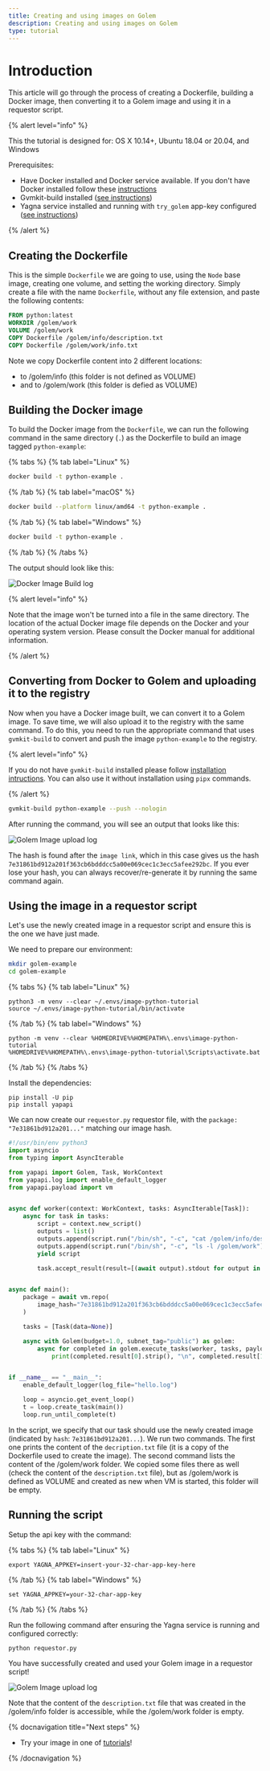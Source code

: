 ```yaml
---
title: Creating and using images on Golem
description: Creating and using images on Golem
type: tutorial
---
```


# Introduction

This article will go through the process of creating a Dockerfile, building a Docker image, then converting it to a Golem image and using it in a requestor script.

{% alert level="info" %}

This the tutorial is designed for: OS X 10.14+, Ubuntu 18.04 or 20.04, and Windows

Prerequisites:

- Have Docker installed and Docker service available. If you don't have Docker installed follow these [instructions](https://www.docker.com/products/docker-desktop)
- Gvmkit-build installed ([see instructions](/docs/creators/python/examples/tools/gvmkit-build-installation))
- Yagna service installed and running with `try_golem` app-key configured ([see instructions](/docs/creators/python/examples/tools/yagna-installation-for-requestors))

{% /alert %}

## Creating the Dockerfile

This is the simple `Dockerfile` we are going to use, using the `Node` base image, creating one volume, and setting the working directory. Simply create a file with the name `Dockerfile`, without any file extension, and paste the following contents:

```dockerfile
FROM python:latest
WORKDIR /golem/work
VOLUME /golem/work
COPY Dockerfile /golem/info/description.txt
COPY Dockerfile /golem/work/info.txt
```

Note we copy Dockerfile content into 2 different locations:

- to /golem/info (this folder is not defined as VOLUME)
- and to /golem/work (this folder is defied as VOLUME)

## Building the Docker image

To build the Docker image from the `Dockerfile`, we can run the following command in the same directory (`.`) as the Dockerfile to build an image tagged `python-example`:

{% tabs %}
{% tab label="Linux" %}

```bash
docker build -t python-example .
```

{% /tab %}
{% tab label="macOS" %}

```bash
docker build --platform linux/amd64 -t python-example .
```

{% /tab %}
{% tab label="Windows" %}

```bash
docker build -t python-example .
```

{% /tab %}
{% /tabs %}

The output should look like this:

![Docker Image Build log](/image_tutorial_build.png)

{% alert level="info" %}

Note that the image won't be turned into a file in the same directory. The location of the actual Docker image file depends on the Docker and your operating system version. Please consult the Docker manual for additional information.

{% /alert  %}

## Converting from Docker to Golem and uploading it to the registry

Now when you have a Docker image built, we can convert it to a Golem image. To save time, we will also upload it to the registry with the same command. To do this, you need to run the appropriate command that uses `gvmkit-build` to convert and push the image `python-example` to the registry.

{% alert level="info" %}

If you do not have `gvmkit-build` installed please follow [installation intructions](/docs/creators/javascript/examples/tools/gvmkit-build-installation). You can also use it without installation using `pipx` commands.

{% /alert  %}

```bash
gvmkit-build python-example --push --nologin
```

After running the command, you will see an output that looks like this:

![Golem Image upload log](/image_tutorial_upload.png)

The hash is found after the `image link`, which in this case gives us the hash `7e31861bd912a201f363cb6bdddcc5a00e069cec1c3ecc5afee292bc`. If you ever lose your hash, you can always recover/re-generate it by running the same command again.

## Using the image in a requestor script

Let's use the newly created image in a requestor script and ensure this is the one we have just made.

We need to prepare our environment:

```bash
mkdir golem-example
cd golem-example
```

{% tabs %}
{% tab label="Linux" %}

```shell
python3 -m venv --clear ~/.envs/image-python-tutorial
source ~/.envs/image-python-tutorial/bin/activate
```

{% /tab  %}
{% tab label="Windows" %}

```shell
python -m venv --clear %HOMEDRIVE%%HOMEPATH%\.envs\image-python-tutorial
%HOMEDRIVE%%HOMEPATH%\.envs\image-python-tutorial\Scripts\activate.bat
```

{% /tab  %}
{% /tabs %}

Install the dependencies:

```
pip install -U pip
pip install yapapi
```

We can now create our `requestor.py` requestor file, with the `package: "7e31861bd912a201..."` matching our image hash.

```python
#!/usr/bin/env python3
import asyncio
from typing import AsyncIterable

from yapapi import Golem, Task, WorkContext
from yapapi.log import enable_default_logger
from yapapi.payload import vm


async def worker(context: WorkContext, tasks: AsyncIterable[Task]):
    async for task in tasks:
        script = context.new_script()
        outputs = list()
        outputs.append(script.run("/bin/sh", "-c", "cat /golem/info/description.txt"))
        outputs.append(script.run("/bin/sh", "-c", "ls -l /golem/work"))
        yield script

        task.accept_result(result=[(await output).stdout for output in outputs])


async def main():
    package = await vm.repo(
        image_hash="7e31861bd912a201f363cb6bdddcc5a00e069cec1c3ecc5afee292bc",
    )

    tasks = [Task(data=None)]

    async with Golem(budget=1.0, subnet_tag="public") as golem:
        async for completed in golem.execute_tasks(worker, tasks, payload=package):
            print(completed.result[0].strip(), "\n", completed.result[1].strip())


if __name__ == "__main__":
    enable_default_logger(log_file="hello.log")

    loop = asyncio.get_event_loop()
    t = loop.create_task(main())
    loop.run_until_complete(t)
```

In the script, we specify that our task should use the newly created image (indicated by `hash`: `7e31861bd912a201...`). We run two commands. The first one prints the content of the `decription.txt` file (it is a copy of the Dockerfile used to create the image). The second command lists the content of the /golem/work folder. We copied some files there as well (check the content of the `description.txt` file), but as /golem/work is defined as VOLUME and created as new when VM is started, this folder will be empty.

## Running the script

Setup the api key with the command:

{% tabs %}
{% tab label="Linux" %}

```shell
export YAGNA_APPKEY=insert-your-32-char-app-key-here
```

{% /tab  %}
{% tab label="Windows" %}

```shell
set YAGNA_APPKEY=your-32-char-app-key
```

{% /tab  %}
{% /tabs %}

Run the following command after ensuring the Yagna service is running and configured correctly:

`python requestor.py`

You have successfully created and used your Golem image in a requestor script!

![Golem Image upload log](/image_tutorial_upload.png)

Note that the content of the `description.txt` file that was created in the /golem/info folder is accessible, while the /golem/work folder is empty.

{% docnavigation title="Next steps" %}

- Try your image in one of [tutorials](/docs/creators/python/tutorials)!

{% /docnavigation %}
